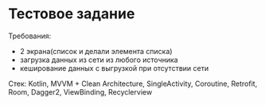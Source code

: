 # Тестовое задание

Требования:
- 2 экрана(список и делали элемента списка)
- загрузка данных из сети из любого источника
- кеширование данных с выгрузкой при отсутствии сети

Стек: Kotlin, MVVM + Clean Architecture, SingleActivity, Coroutine, Retrofit, Room, Dagger2, ViewBinding, Recyclerview
